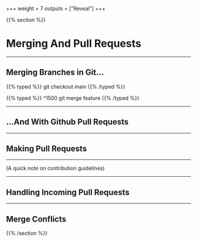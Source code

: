 +++
weight = 7
outputs = ["Reveal"]
+++

{{% section %}}

# Merging And Pull Requests

---

## Merging Branches in Git...

{{% typed %}}
git checkout main
{{% /typed %}}

{{% typed %}}
^1500 git merge feature
{{% /typed %}}

---

## ...And With Github Pull Requests

---

## Making Pull Requests

---

(A quick note on contribution guidelines)

---

## Handling Incoming Pull Requests

---

## Merge Conflicts

{{% /section %}}
